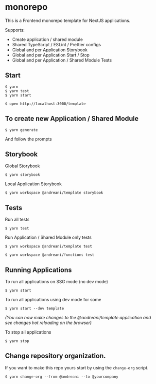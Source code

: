 # monorepo

This is a Frontend monorepo template for NextJS applications.

Supports:

- Create application / shared module
- Shared TypeScript / ESLint / Prettier configs
- Global and per Application Storybook
- Global and per Application Start / Stop
- Global and per Application / Shared Module Tests

## Start

```
$ yarn
$ yarn test
$ yarn start

$ open http://localhost:3000/template
```

## To create new Application / Shared Module

```
$ yarn generate
```

And follow the prompts

## Storybook

Global Storybook

```
$ yarn storybook
```

Local Application Storybook

```
$ yarn workspace @andreani/template storybook
```

## Tests

Run all tests

```
$ yarn test
```

Run Application / Shared Module only tests

```
$ yarn workspace @andreani/template test

$ yarn workspace @andreani/functions test
```

## Running Applications

To run all applications on SSG mode (no dev mode)

```
$ yarn start
```

To run all applications using dev mode for some

```
$ yarn start --dev template
```

_(You can now make changes to the @andreani/template application and see changes hot reloading on the browser)_

To stop all applications

```
$ yarn stop
```

## Change repository organization.

If you want to make this repo yours start by using the `change-org` script.

```
$ yarn change-org --from @andreani --to @yourcompany
```
